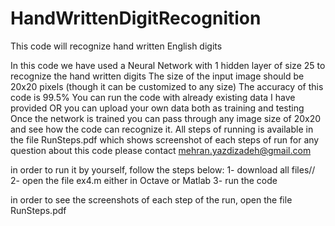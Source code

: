 # HandWrittenDigitRecognition
This code will recognize hand written English digits

In this code we have used a Neural Network with 1 hidden layer of size 25 to recognize the hand written digits 
The size of the input image should be 20x20 pixels (though it can be customized to any size)
The accuracy of this code is 99.5% 
You can run the code with already existing data I have provided OR you can upload your own data both as training and testing
Once the network is trained you can pass through any image size of 20x20 and see how the code can recognize it.
All steps of running is available in the file RunSteps.pdf which shows screenshot of each steps of run
for any question about this code please contact mehran.yazdizadeh@gmail.com

in order to run it by yourself, follow the steps below:
1- download all files//
2- open the file ex4.m either in Octave or Matlab
3- run the code

in order to see the screenshots of each step of the run, open the file RunSteps.pdf
